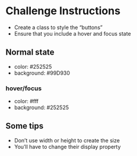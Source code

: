 # Challenge Instructions

- Create a class to style the “buttons”
- Ensure that you include a hover and focus state

## Normal state

- color: #252525
- background: #99D930

### hover/focus

- color: #fff
- background: #252525

## Some tips

- Don’t use width or height to create the size
- You’ll have to change their display property
